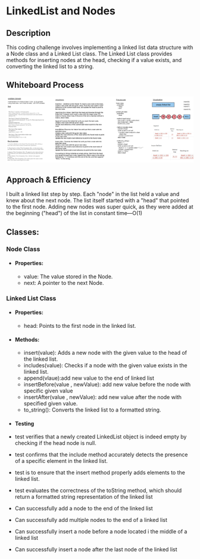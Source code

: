# LinkedList and Nodes
## Description
This coding challenge involves implementing a linked list data structure with a Node class and a Linked List class. The Linked List class provides methods for inserting nodes at the head, checking if a value exists, and converting the linked list to a string.
## Whiteboard Process

![Whiteboard Image](../../assets/new-white%20board%20lab-06.PNG)
## Approach & Efficiency
I built a linked list step by step. Each "node" in the list held a value and knew about the next node. The list itself started with a "head" that pointed to the first node. Adding new nodes was super quick, as they were added at the beginning ("head") of the list in constant time—O(1)
## Classes:
### Node Class
- #### Properties:
  - value: The value stored in the Node.
  - next: A pointer to the next Node.
  
 ### Linked List Class
 - #### Properties:
   - head: Points to the first node in the linked list.

- #### Methods:

  - insert(value): Adds a new node with the given value to the head of the linked list.
  - includes(value): Checks if a node with the given value exists in the linked list.
  - append(vlaue):add new value to the end of linked list
  - insertBefore(value , newValue): add new value before the node with specific given value 
  - insertAfter(value , newValue): add new value after the node with specified given value.
  - to_string(): Converts the linked list to a formatted string.

- #### Testing

- test verifies that a newly created LinkedList object is indeed empty by checking if the head node is null.
- test confirms that the include method accurately detects the presence of a specific element in the linked list.
- test is to ensure that the insert method properly adds elements to the linked list.
- test evaluates the correctness of the toString method, which should return a formatted string representation of the linked list
- Can successfully add a node to the end of the linked list
- Can successfully add multiple nodes to the end of a linked list
- Can successfully insert a node before a node located i the middle of a linked list
- Can successfully insert a node after the last node of the linked list